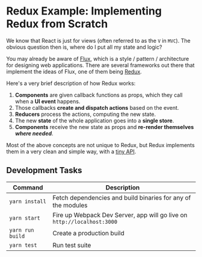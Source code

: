 # Redux Example: Implementing Redux from Scratch

We know that React is just for views (often referred to as the `V` in `MVC`). The obvious question then is, where do I put all my state and logic?

You may already be aware of [Flux](https://facebook.github.io/flux/), which is a style / pattern / architecture for designing web applications. There are several frameworks out there that implement the ideas of Flux, one of them being [Redux](http://redux.js.org/).

Here's a very brief description of how Redux works:

1. **Components** are given callback functions as props, which they call when a **UI event** happens.
2. Those callbacks **create and dispatch actions** based on the event.
3. **Reducers** process the actions, computing the new state.
4. The new **state** of the whole application goes into a **single store**.
5. **Components** receive the new state as props and **re-render themselves *where needed***.

Most of the above concepts are not unique to Redux, but Redux implements them in a very clean and simple way, with a [tiny API](http://redux.js.org/docs/api/index.html).

## Development Tasks

| Command | Description |
|---------|-------------|
| `yarn install` | Fetch dependencies and build binaries for any of the modules |
| `yarn start` | Fire up Webpack Dev Server, app will go live on `http://localhost:3000` |
| `yarn run build` | Create a production build |
| `yarn test` | Run test suite |
